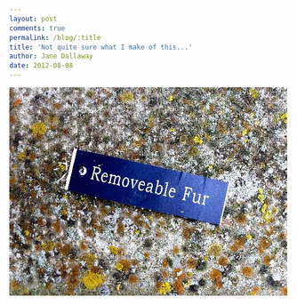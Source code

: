```yaml
---
layout: post
comments: true
permalink: /blog/:title
title: 'Not quite sure what I make of this...'
author: Jane Dallaway
date: 2012-08-08
---
```


<div>
<a href="/media/ZVphoto.JPG">
<img width="500" src="/media/ZVphoto.JPG.500.JPG" height="375"></img>
</a>
</div>


    
